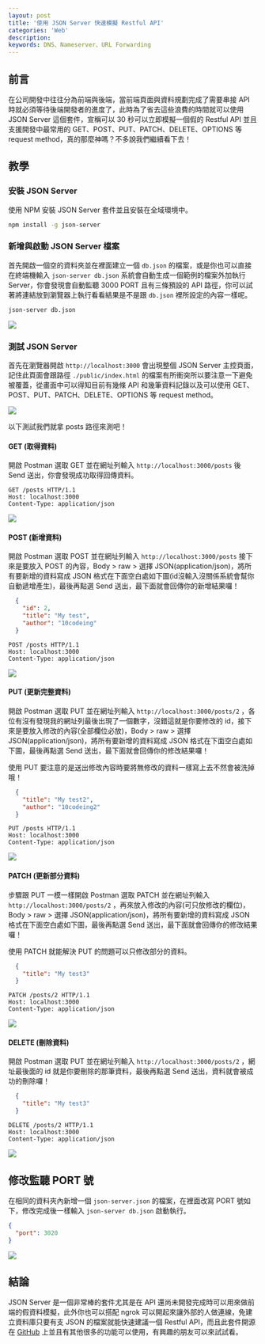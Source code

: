 ```yaml
---
layout: post
title: '使用 JSON Server 快速模擬 Restful API'
categories: 'Web'
description: 
keywords: DNS、Nameserver、URL Forwarding
---
```


##  前言
在公司開發中往往分為前端與後端，當前端頁面與資料規劃完成了需要串接 API 時就必須等待後端開發者的進度了，此時為了省去這些浪費的時間就可以使用 JSON Server 這個套件，宣稱可以 30 秒可以立即模擬一個假的 Restful API 並且支援開發中最常用的 GET、POST、PUT、PATCH、DELETE、OPTIONS 等 request method，真的那麼神嗎？不多說我們繼續看下去！

## 教學

### 安裝 JSON Server

使用 NPM 安裝 JSON Server 套件並且安裝在全域環境中。

```bash
npm install -g json-server
```

### 新增與啟動 JSON Server 檔案

首先開啟一個空的資料夾並在裡面建立一個 `db.json` 的檔案，或是你也可以直接在終端機輸入 `json-server db.json` 系統會自動生成一個範例的檔案外加執行 Server，你會發現會自動監聽 3000 PORT 且有三條預設的 API 路徑，你可以試著將連結放到瀏覽器上執行看看結果是不是跟 `db.json` 裡所設定的內容一樣呢。

```bash
json-server db.json
```

<img src="/images/posts/web/2018/img1070201-1.png">


### 測試 JSON Server

首先在瀏覽器開啟 `http://localhost:3000` 會出現整個 JSON Server 主控頁面，記住此頁面會跟路徑 `./public/index.html` 的檔案有所衝突所以要注意一下避免被覆蓋，從畫面中可以得知目前有幾條 API 和幾筆資料記錄以及可以使用 GET、POST、PUT、PATCH、DELETE、OPTIONS 等 request method。

<img src="/images/posts/web/2018/img1070201-2.png">

以下測試我們就拿 posts 路徑來測吧！

#### GET (取得資料)

開啟 Postman 選取 GET 並在網址列輸入 `http://localhost:3000/posts` 後 Send 送出，你會發現成功取得回傳資料。 

```
GET /posts HTTP/1.1
Host: localhost:3000
Content-Type: application/json
```

<img src="/images/posts/web/2018/img1070201-3.png">

#### POST (新增資料)

開啟 Postman 選取 POST 並在網址列輸入 `http://localhost:3000/posts` 接下來是要放入 POST 的內容，Body > raw > 選擇 JSON(application/json)，將所有要新增的資料寫成 JSON 格式在下面空白處如下圖(id沒輸入沒關係系統會幫你自動遞增產生)，最後再點選 Send 送出，最下面就會回傳你的新增結果囉！

```json
  {
    "id": 2,
    "title": "My test",
    "author": "10codeing"
  }
```

```
POST /posts HTTP/1.1
Host: localhost:3000
Content-Type: application/json
```

<img src="/images/posts/web/2018/img1070201-4.png">

#### PUT (更新完整資料)

開啟 Postman 選取 PUT 並在網址列輸入 `http://localhost:3000/posts/2` ，各位有沒有發現我的網址列最後出現了一個數字，沒錯這就是你要修改的 id，接下來是要放入修改的內容(全部欄位必放)，Body > raw > 選擇 JSON(application/json)，將所有要新增的資料寫成 JSON 格式在下面空白處如下圖，最後再點選 Send 送出，最下面就會回傳你的修改結果囉！

使用 PUT 要注意的是送出修改內容時要將無修改的資料一樣寫上去不然會被洗掉哦！


```json
  {
    "title": "My test2",
    "author": "10codeing2"
  }
```

```
PUT /posts HTTP/1.1
Host: localhost:3000
Content-Type: application/json
```

<img src="/images/posts/web/2018/img1070201-5.png">

#### PATCH (更新部分資料)

步驟跟 PUT 一模一樣開啟 Postman 選取 PATCH 並在網址列輸入 `http://localhost:3000/posts/2` ，再來放入修改的內容(可只放修改的欄位)，Body > raw > 選擇 JSON(application/json)，將所有要新增的資料寫成 JSON 格式在下面空白處如下圖，最後再點選 Send 送出，最下面就會回傳你的修改結果囉！

使用 PATCH 就能解決 PUT 的問題可以只修改部分的資料。


```json
  {
    "title": "My test3"
  }
```

```
PATCH /posts/2 HTTP/1.1
Host: localhost:3000
Content-Type: application/json
```

<img src="/images/posts/web/2018/img1070201-6.png">


#### DELETE (刪除資料)

開啟 Postman 選取 PUT 並在網址列輸入 `http://localhost:3000/posts/2` ，網址最後面的 id 就是你要刪除的那筆資料，最後再點選 Send 送出，資料就會被成功的刪除囉！


```json
  {
    "title": "My test3"
  }
```

```
DELETE /posts/2 HTTP/1.1
Host: localhost:3000
Content-Type: application/json
```

<img src="/images/posts/web/2018/img1070201-7.png">


## 修改監聽 PORT 號
在相同的資料夾內新增一個 `json-server.json` 的檔案，在裡面改寫 PORT 號如下，修改完成後一樣輸入 `json-server db.json` 啟動執行。

```json
{
  "port": 3020
}
```

<img src="/images/posts/web/2018/img1070201-8.png">

## 結論
JSON Server 是一個非常棒的套件尤其是在 API 還尚未開發完成時可以用來做前端的假資料模擬，此外你也可以搭配 ngrok 可以開起來讓外部的人做連線，免建立資料庫只要有支 JSON 的檔案就能快速建議一個 Restful API，而且此套件開源在 [GitHub](https://github.com/typicode/json-server) 上並且有其他很多的功能可以使用，有興趣的朋友可以來試試看。
